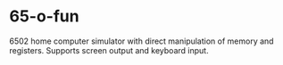 # 65-o-fun

6502 home computer simulator with direct manipulation of memory and registers. Supports screen output and keyboard input.
